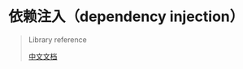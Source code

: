 # 依赖注入（dependency injection）

> Library reference
>
> [中文文档](https://studygolang.gitbook.io/learn-go-with-tests/go-ji-chu/dependency-injection)

